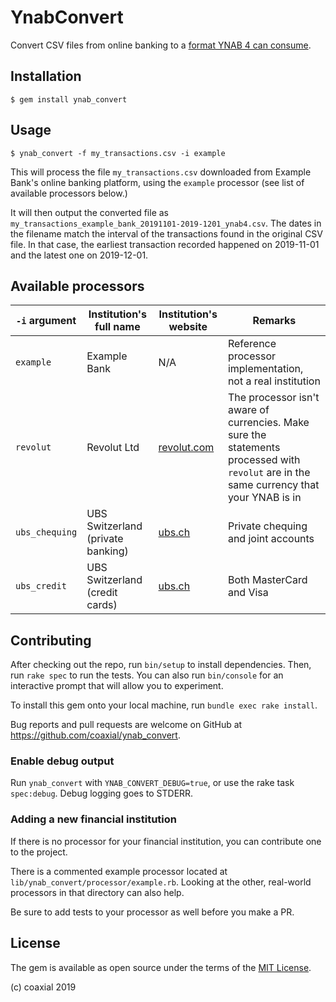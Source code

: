 # YnabConvert

Convert CSV files from online banking to a [format YNAB 4 can consume](https://docs.youneedabudget.com/article/921-formatting-csv-file).

## Installation

    $ gem install ynab_convert

## Usage

```shell
$ ynab_convert -f my_transactions.csv -i example
```

This will process the file `my_transactions.csv` downloaded from Example Bank's
online banking platform, using the `example` processor (see list of available
processors below.)

It will then output the converted file as
`my_transactions_example_bank_20191101-2019-1201_ynab4.csv`. The dates in the
filename match the interval of the transactions found in the original CSV file.
In that case, the earliest transaction recorded happened on 2019-11-01 and the
latest one on 2019-12-01.

## Available processors

`-i` argument | Institution's full name | Institution's website | Remarks
---|---|---|---
`example` | Example Bank | N/A | Reference processor implementation, not a real institution
`revolut` | Revolut Ltd | [revolut.com](https://www.revolut.com/) | The processor isn't aware of currencies. Make sure the statements processed with `revolut` are in the same currency that your YNAB is in
`ubs_chequing` | UBS Switzerland (private banking) | [ubs.ch](https://ubs.ch) | Private chequing and joint accounts
`ubs_credit` | UBS Switzerland (credit cards) | [ubs.ch](https://ubs.ch) | Both MasterCard and Visa

## Contributing

After checking out the repo, run `bin/setup` to install dependencies. Then, run
`rake spec` to run the tests. You can also run `bin/console` for an interactive
prompt that will allow you to experiment.

To install this gem onto your local machine, run `bundle exec rake install`.

Bug reports and pull requests are welcome on GitHub at
https://github.com/coaxial/ynab_convert.

### Enable debug output

Run `ynab_convert` with `YNAB_CONVERT_DEBUG=true`, or use the rake task `spec:debug`. Debug logging goes to STDERR.

### Adding a new financial institution

If there is no processor for your financial institution, you can contribute one
to the project.

There is a commented example processor located at
`lib/ynab_convert/processor/example.rb`. Looking at the other, real-world
processors in that directory can also help.

Be sure to add tests to your processor as well before you make a PR.

## License

The gem is available as open source under the terms of the [MIT
License](https://opensource.org/licenses/MIT).

(c) coaxial 2019
